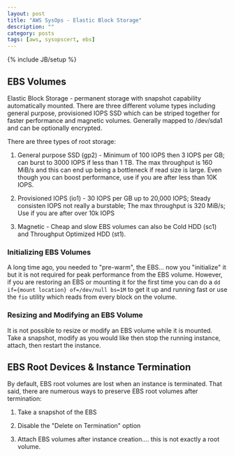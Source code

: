 ```yaml
---
layout: post
title: "AWS SysOps - Elastic Block Storage"
description: ""
category: posts
tags: [aws, sysopscert, ebs]
---
```

{% include JB/setup %}


## EBS Volumes
Elastic Block Storage - permanent storage with snapshot capability automatically mounted. There are three different volume types including general purpose, provisioned IOPS SSD which can be striped together for faster performance and magnetic volumes. Generally mapped to /dev/sda1 and can be optionally encrypted.

There are three types of root storage:

1. General purpose SSD (gp2) - Minimum of 100 IOPS then 3 IOPS per GB; can burst to 3000 IOPS if less than 1 TB. The max throughput is 160 MiB/s and this can end up being a bottleneck if read size is large. Even though you can boost performance, use if you are after less than 10K IOPS.

2. Provisioned IOPS (io1) - 30 IOPS per GB up to 20,000 IOPS; Steady consisten IOPS not really a burstable; The max throughput is 320 MiB/s; Use if you are after over 10k IOPS

3. Magnetic - Cheap and slow EBS volumes can also be Cold HDD (sc1) and Throughput Optimized HDD (st1).

### Initializing EBS Volumes
A long time ago, you needed to "pre-warm", the EBS... now you "initialize" it but it is not required for peak performance from the EBS volume. However, if you are restoring an EBS or mounting it for the first time you can do a `dd if={mount location} of=/dev/null bs=1M` to get it up and running fast or use the `fio` utility which reads from every block on the volume.

### Resizing and Modifying an EBS Volume
It is not possible to resize or modify an EBS volume while it is mounted. Take a snapshot, modify as you would like then stop the running instance, attach, then restart the instance.

## EBS Root Devices &amp; Instance Termination
By default, EBS root volumes are lost when an instance is terminated. That said, there are numerous ways to preserve EBS root volumes after termination:

1. Take a snapshot of the EBS

2. Disable the "Delete on Termination" option

3. Attach EBS volumes after instance creation.... this is not exactly a root volume.